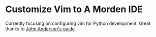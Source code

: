 Customize Vim to A Morden IDE
===

Currently focusing on configuring vim for Python development. Great thanks to [John Anderson's guide](http://www.sontek.net/blog/2011/05/07/turning_vim_into_a_modern_python_ide.html).
